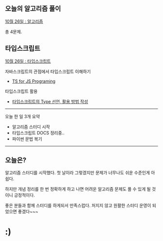 ## 오늘의 알고리즘 풀이

[10월 26일 : 알고리즘](<https://github.com/dailythm/dailythm-GwonYeong/tree/main/2022/Oct/26(wed)>)

총 4문제.

## 타입스크립트

[10월 26일 : 타입스크립트](https://github.com/kwanyung/Library/tree/main/Langauge/TypeScript)

자바스크립트의 관점에서 타입스크립트 이해하기

-   [TS for JS Programing](https://github.com/kwanyung/Library/blob/main/Langauge/TypeScript/TS%20for%20JS%20Programing/TS%20for%20JS%20Programing.md)

타입스크립트 활용

-   [타입스크립트의 Type 선언, 활용 방법 작성](https://github.com/kwanyung/Library/blob/main/Langauge/TypeScript/HandBook/1.%20Type.md)

---

오늘 한 일 3개 요약

-   알고리즘 스터디 시작
-   타입스크립트 DOCS 정리중..
-   파이썬 문법 복기

---

## 오늘은?

알고리즘 스터디를 시작했다. 첫 날이라 그렇겠지만 문제가 너무나도 쉬운 수준인게 아쉽다.

하지만 개념 정리를 한 번 정확하게 하고 나면 어려운 알고리즘 문제도 풀 수 있게 될 것이니 긍정적이다.

좋은 분들과 함께 스터디를 하게되서 만족스럽다. 처지지 않고 원활한 스터디 운영이 되었으면 좋겠다~~~

# :)
